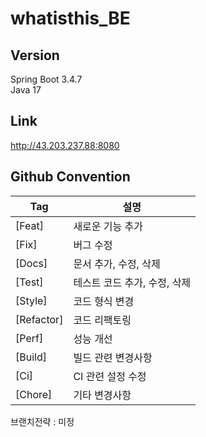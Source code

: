 # whatisthis_BE

## Version
Spring Boot 3.4.7 <br>
Java 17 <br>

## Link
http://43.203.237.88:8080

## Github Convention
| Tag        | 설명                      |
|------------|---------------------------|
| [Feat]     | 새로운 기능 추가           |
| [Fix]      | 버그 수정                  |
| [Docs]     | 문서 추가, 수정, 삭제      |
| [Test]     | 테스트 코드 추가, 수정, 삭제 |
| [Style]    | 코드 형식 변경             |
| [Refactor] | 코드 리팩토링              |
| [Perf]     | 성능 개선                  |
| [Build]    | 빌드 관련 변경사항         |
| [Ci]       | CI 관련 설정 수정          |
| [Chore]    | 기타 변경사항              |


브랜치전략 : 미정
